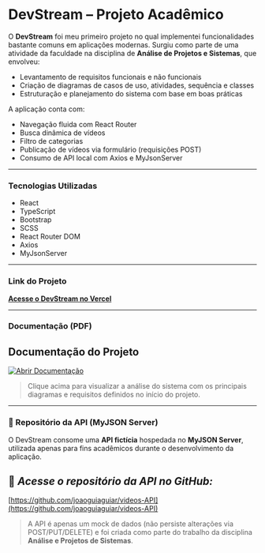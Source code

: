 # DevStream – Projeto Acadêmico

O **DevStream** foi meu primeiro projeto no qual implementei funcionalidades bastante comuns em aplicações modernas. Surgiu como parte de uma atividade da faculdade na disciplina de **Análise de Projetos e Sistemas**, que envolveu:

- Levantamento de requisitos funcionais e não funcionais  
- Criação de diagramas de casos de uso, atividades, sequência e classes  
- Estruturação e planejamento do sistema com base em boas práticas

A aplicação conta com:

- Navegação fluida com React Router  
- Busca dinâmica de vídeos  
- Filtro de categorias  
- Publicação de vídeos via formulário (requisições POST)  
- Consumo de API local com Axios e MyJsonServer

---

### Tecnologias Utilizadas

- React  
- TypeScript  
- Bootstrap  
- SCSS  
- React Router DOM  
- Axios  
- MyJsonServer  

---

### Link do Projeto

[**Acesse o DevStream no Vercel**](https://devstream-react.vercel.app/)

---

### Documentação (PDF)

## Documentação do Projeto

[![Abrir Documentação](https://img.shields.io/badge/Abrir%20documentação-PDF-blue?logo=adobeacrobatreader)](https://drive.google.com/file/d/1Rszior6G7wtczdsseDqqu2XmzBuoukQU/view?usp=sharing)

> Clique acima para visualizar a análise do sistema com os principais diagramas e requisitos definidos no início do projeto.

---

### 🧠 Repositório da API (MyJSON Server)

O DevStream consome uma **API fictícia** hospedada no **MyJSON Server**, utilizada apenas para fins acadêmicos durante o desenvolvimento da aplicação.


## 📡 *Acesse o repositório da API no GitHub:*
[https://github.com/joaoguiaguiar/videos-API](https://github.com/joaoguiaguiar/videos-API)

> A API é apenas um mock de dados (não persiste alterações via POST/PUT/DELETE) e foi criada como parte do trabalho da disciplina **Análise e Projetos de Sistemas**.

